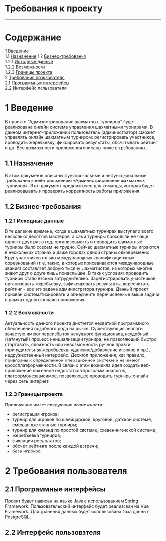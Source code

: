 # Требования к проекту
---

# Содержание
1 [Введение](#intro)  
1.1 [Назначение](#appointment)
1.2 [Бизнес-требования](#business_requirements)  
1.2.1 [Исходные данные](#initial_data)  
1.2.2 [Возможности](#opportunities)  
1.2.3 [Границы проекта](#project_boundary)   
2 [Требования пользователя](#user_requirements)  
2.1 [Программные интерфейсы](#software_interfaces)  
2.2 [Интерфейс пользователя](#user_interface)   

<a name="intro"/>

# 1 Введение
В проекте "Администрирование шахматных турниров" будет реализована онлайн система управления шахматными турнирами. В данном интернет-приложении пользователь (администратор) сможет управлять онлайн шахматным турниром: регистрировать участников, проводить жеребьевку, фиксировать результаты, обсчитывать рейтинг и др. Все возможности приложения описаны ниже в требованиях.

<a name="appointment"/>

## 1.1 Назначение
В этом документе описаны функциональные и нефункциональные требования к веб-приложению «Администрирование шахматных турниров». Этот документ предназначен для команды, которая будет реализовывать и проверять корректность работы приложения.

<a name="business_requirements"/>

## 1.2 Бизнес-требования

<a name="initial_data"/>

### 1.2.1 Исходные данные
В те далекие времена, когда в шахматных турнирах выступало всего несколько десятков мастеров, а сами турниры проходили не чаще одного-двух раз в год, организовывать и проводить шахматные турниры было совсем не трудно. Сейчас шахматные турниры играются в нескольких странах и даже городах одной страны одновременно. Круг участников только международных квалификационных соревнований (т. е. таких, в которых присваиваются международные звания) составляет добрую тысячу шахматистов, из которых многие знают друг о друге лишь понаслышке. В таких условиях проводить турниры стало весьма затруднительно. Зарегистрировать участников, организовать жеребьевку, зафиксировать результаты, пересчитать рейтинг - все это задача администратора турнира. Данный проект призван систематизировать и объединить перечисленные выше задачи в рамках одного онлайн приложения.

<a name="opportunities"/>

### 1.2.2 Возможности
Актуальность данного проекта диктуется нехваткой программного обеспечения подобного рода на рынке. Существующие аналоги зачастую имеют переизбыток ненужного функционала, неудобный (затянутый) процесс инициализации турнира, не позволяющий быстро стартовать, сложность или невозможность ручной правки (принудительная жеребьевка, удаление/добавление игроков и пр.), недружественный интерфейс. Десктоп приложения, как правило, привязаны к определенной операционной системе и не имеют кроссплатформенности. В связи с этим возникла идея создать веб-приложение лишенное недостатков программ аналогов, платформонезависимое, позволяющее проводить турниры онлайн через сеть интернет.

<a name="project_boundary"/>

### 1.2.3 Границы проекта
Приложение имеет следующие возможности:
- регистрация игроков;
- турнир для игроков по швейцарской, круговой, датской системе, смешанные этапные турниры;
- турнир для команд по простой системе, схевенингенской системе;
- жеребъевка турниров;
- фиксация результатов;
- обсчет рейтинга после каждой встречи;
- база игроков.

# 2 Требования пользователя

<a name="software_interfaces"/>

## 2.1 Программные интерфейсы
Проект будет написан на языке Java с использованием Spring Framework. Пользовательский интерфейс будет реализован на Vue Framework. Для хранения данных будет использована база данных PostgreSQL.

<a name="user_interface"/>

## 2.2 Интерфейс пользователя
